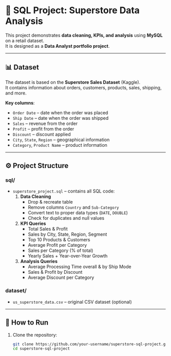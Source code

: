 # 🛒 SQL Project: Superstore Data Analysis

This project demonstrates **data cleaning, KPIs, and analysis** using **MySQL** on a retail dataset.  
It is designed as a **Data Analyst portfolio project**.

---

## 📊 Dataset
The dataset is based on the **Superstore Sales Dataset** (Kaggle).  
It contains information about orders, customers, products, sales, shipping, and more.

**Key columns**:
- `Order Date` – date when the order was placed  
- `Ship Date` – date when the order was shipped  
- `Sales` – revenue from the order  
- `Profit` – profit from the order  
- `Discount` – discount applied  
- `City`, `State`, `Region` – geographical information  
- `Category`, `Product Name` – product information  

---

## ⚙️ Project Structure

### sql/
- `superstore_project.sql` – contains all SQL code:
  1. **Data Cleaning**
     - Drop & recreate table
     - Remove columns `Country` and `Sub-Category`
     - Convert text to proper data types (`DATE`, `DOUBLE`)
     - Check for duplicates and null values
  2. **KPI Queries**
     - Total Sales & Profit
     - Sales by City, State, Region, Segment
     - Top 10 Products & Customers
     - Average Profit per Category
     - Sales per Category (% of total)
     - Yearly Sales + Year-over-Year Growth
  3. **Analysis Queries**
     - Average Processing Time overall & by Ship Mode
     - Sales & Profit by Discount
     - Average Discount per Category

### dataset/
- `us_superstore_data.csv` – original CSV dataset (optional)

---

## 🚀 How to Run

1. Clone the repository:
   ```bash
   git clone https://github.com/your-username/superstore-sql-project.git
   cd superstore-sql-project

